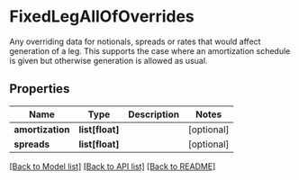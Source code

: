 # FixedLegAllOfOverrides

Any overriding data for notionals, spreads or rates that would affect generation of a leg.  This supports the case where an amortization schedule is given but otherwise generation is allowed as usual.

## Properties
Name | Type | Description | Notes
------------ | ------------- | ------------- | -------------
**amortization** | **list[float]** |  | [optional] 
**spreads** | **list[float]** |  | [optional] 

[[Back to Model list]](../README.md#documentation-for-models) [[Back to API list]](../README.md#documentation-for-api-endpoints) [[Back to README]](../README.md)


